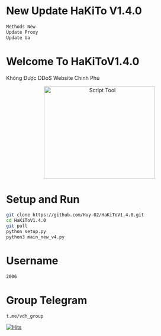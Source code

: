 # New Update HaKiTo V1.4.0
```sh
Methods New
Update Proxy
Update Ua
```
# Welcome To HaKiToV1.4.0
Không Được DDoS Website Chính Phủ<p align="center"><img src="https://i.imgur.com/kaQdEUB.jpg" width="300" height="250" alt="Script Tool"></p> 
# Setup and Run
```sh
git clone https://github.com/Huy-02/HaKiToV1.4.0.git
cd HaKiToV1.4.0
git pull
python setup.py
python3 main_new_v4.py
```
# Username
```sh
2006
```
# Group Telegram
```sh
t.me/vdh_group
```


[![Hits](https://hits.seeyoufarm.com/api/count/incr/badge.svg?url=https://github.com/ViDucHung2006/HaKiToV1.4.0hit-counter&count_bg=%230BD4FF&title_bg=%23525050&icon=github.svg&icon_color=%23000000&title=Views&edge_flat=true)](https://hits.seeyoufarm.com)



